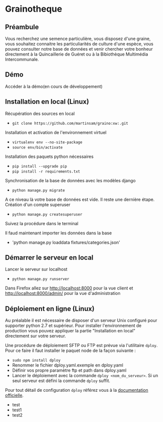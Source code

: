# Grainotheque

## Préambule
Vous recherchez une semence particulière, vous disposez d'une graine, vous souhaitez connaitre les particuliarités de culture d'une espèce, vous pouvez consulter notre base de données et venir chercher votre bonheur directement à la Quincaillerie de Guéret ou à la Bibiothèque Multimédia Intercommunale.

## Démo
Accéder à la démo(en cours de développement)

## Installation en local (Linux)

Récupération des sources en local

* `git clone https://github.com/martinsam/graino:xw:.git`

Installation et activation de l'environnement virtuel

* `virtualenv env --no-site-package`
* `source env/bin/activate`

Installation des paquets python nécessaires 

* `pip install --upgrade pip`
* `pip install -r requirements.txt`

Synchronisation de la base de données avec les modèles django

* `python manage.py migrate`

A ce niveau là votre base de données est vide. Il reste une dernière étape. Création d'un compte superuser

* `python manage.py createsuperuser`

Suivez la procédure dans le terminal

Il faud maintenant importer les données dans la base

* 'python manage.py loaddata fixtures/categories.json'

## Démarrer le serveur en local

Lancer le serveur sur localhost

* `python manage.py runserver`

Dans Firefox allez sur [http://localhost:8000](http://localhost:8000) pour la vue client et 
[http://localhost:8000/admin/](http://localhost:8000/admin/) pour la vue d'administration


## Déploiement en ligne (Linux)

Au préalable il est nécessaire de disposer d'un serveur Unix configuré pour supporter python 2.7 et supérieur.
Pour installer l'environnement de production vous pouvez appliquer la partie "Installation en local" directement sur
votre serveur.

Une procédure de déploiement SFTP ou FTP est prévue via l'utilitaire `dploy`. Pour ce faire il faut installer le paquet 
node de la façon suivante :

* `sudo npm install dploy`
* Renommer le fichier dploy.yaml.exemple en dploy.yaml
* Définir vos propre paramètre ftp et path dans dploy.yaml
* Lancer le déploiement avec la commande `dploy <nom_du_serveur>`. Si un seul serveur est défini la commande `dploy`
 suffit.


Pour tout détail de configuration `dploy` référez vous à la [documentation officielle](https://github.com/LeanMeanFightingMachine/dploy).

* test
 * test1
  * test2
